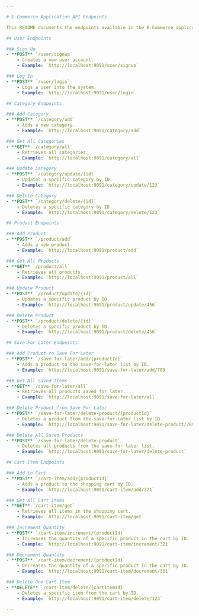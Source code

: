 ```yaml
---

# E-Commerce Application API Endpoints

This README documents the endpoints available in the E-Commerce application. The base URL for these endpoints is `http://localhost:9091/`.

## User Endpoints

### Sign Up
- **POST** `/user/signup`
    - Creates a new user account.
    - Example: `http://localhost:9091/user/signup`

### Log In
- **POST** `/user/login`
    - Logs a user into the system.
    - Example: `http://localhost:9091/user/login`

## Category Endpoints

### Add Category
- **POST** `/category/add`
    - Adds a new category.
    - Example: `http://localhost:9091/category/add`

### Get All Categories
- **GET** `/category/all`
    - Retrieves all categories.
    - Example: `http://localhost:9091/category/all`

### Update Category
- **POST** `/category/update/{id}`
    - Updates a specific category by ID.
    - Example: `http://localhost:9091/category/update/123`

### Delete Category
- **POST** `/category/delete/{id}`
    - Deletes a specific category by ID.
    - Example: `http://localhost:9091/category/delete/123`

## Product Endpoints

### Add Product
- **POST** `/product/add`
    - Adds a new product.
    - Example: `http://localhost:9091/product/add`

### Get All Products
- **GET** `/product/all`
    - Retrieves all products.
    - Example: `http://localhost:9091/product/all`

### Update Product
- **POST** `/product/update/{id}`
    - Updates a specific product by ID.
    - Example: `http://localhost:9091/product/update/456`

### Delete Product
- **POST** `/product/delete/{id}`
    - Deletes a specific product by ID.
    - Example: `http://localhost:9091/product/delete/456`

## Save For Later Endpoints

### Add Product to Save For Later
- **POST** `/save-for-later/add/{productId}`
    - Adds a product to the save-for-later list by ID.
    - Example: `http://localhost:9091/save-for-later/add/789`

### Get All Saved Items
- **GET** `/save-for-later/all`
    - Retrieves all products saved for later.
    - Example: `http://localhost:9091/save-for-later/all`

### Delete Product from Save For Later
- **POST** `/save-for-later/delete-product/{productId}`
    - Deletes a product from the save-for-later list by ID.
    - Example: `http://localhost:9091/save-for-later/delete-product/789`

### Delete All Saved Products
- **POST** `/save-for-later/delete-product`
    - Deletes all products from the save-for-later list.
    - Example: `http://localhost:9091/save-for-later/delete-product`

## Cart Item Endpoints

### Add to Cart
- **POST** `/cart-item/add/{productId}`
    - Adds a product to the shopping cart by ID.
    - Example: `http://localhost:9091/cart-item/add/321`

### Get All Cart Items
- **GET** `/cart-item/get`
    - Retrieves all items in the shopping cart.
    - Example: `http://localhost:9091/cart-item/get`

### Increment Quantity
- **POST** `/cart-item/increment/{productId}`
    - Increases the quantity of a specific product in the cart by ID.
    - Example: `http://localhost:9091/cart-item/increment/321`

### Decrement Quantity
- **POST** `/cart-item/decrement/{productId}`
    - Decreases the quantity of a specific product in the cart by ID.
    - Example: `http://localhost:9091/cart-item/decrement/321`

### Delete One Cart Item
- **DELETE** `/cart-item/delete/{cartItemId}`
    - Deletes a specific item from the cart by ID.
    - Example: `http://localhost:9091/cart-item/delete/123`

---
```


